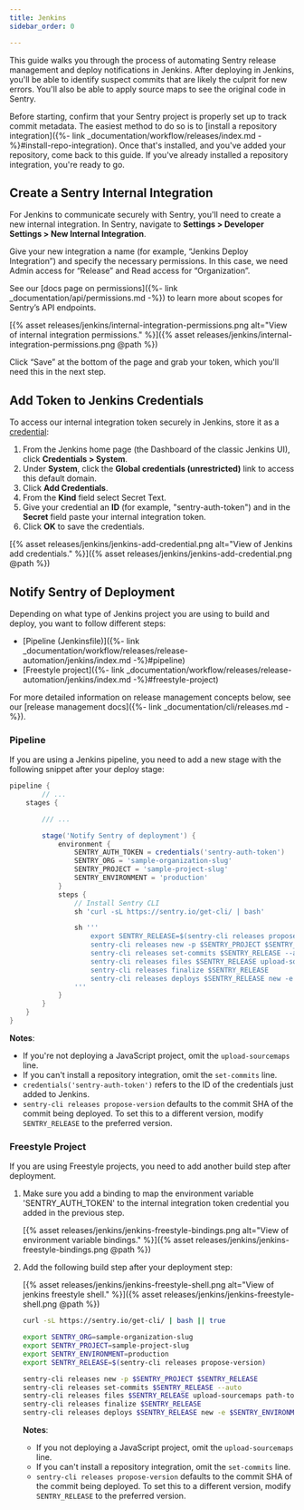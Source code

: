```yaml
---
title: Jenkins
sidebar_order: 0

---
```


This guide walks you through the process of automating Sentry release management and deploy notifications in Jenkins. After deploying in Jenkins, you'll be able to identify suspect commits that are likely the culprit for new errors. You'll also be able to apply source maps to see the original code in Sentry.

Before starting, confirm that your Sentry project is properly set up to track commit metadata. The easiest method to do so is to [install a repository integration]({%- link _documentation/workflow/releases/index.md -%}#install-repo-integration). Once that's installed, and you've added your repository, come back to this guide. If you've already installed a repository integration, you're ready to go.

## Create a Sentry Internal Integration

For Jenkins to communicate securely with Sentry, you'll need to create a new internal integration. In Sentry, navigate to **Settings > Developer Settings > New Internal Integration**.

Give your new integration a name (for example, “Jenkins Deploy Integration”) and specify the necessary permissions. In this case, we need Admin access for “Release” and Read access for “Organization”.

See our [docs page on permissions]({%- link _documentation/api/permissions.md -%}) to learn more about scopes for Sentry’s API endpoints.

[{% asset releases/jenkins/internal-integration-permissions.png alt="View of internal integration permissions." %}]({% asset releases/jenkins/internal-integration-permissions.png @path %})

Click “Save” at the bottom of the page and grab your token, which you'll need this in the next step.

## Add Token to Jenkins Credentials

To access our internal integration token securely in Jenkins, store it as a [credential](https://www.jenkins.io/doc/book/using/using-credentials/):

1. From the Jenkins home page (the Dashboard of the classic Jenkins UI), click **Credentials > System**.
2. Under **System**, click the **Global credentials (unrestricted)** link to access this default domain.
3. Click **Add Credentials**.
4. From the **Kind** field select Secret Text.
5. Give your credential an **ID** (for example, "sentry-auth-token") and in the **Secret** field paste your internal integration token.
6. Click **OK** to save the credentials.

[{% asset releases/jenkins/jenkins-add-credential.png alt="View of Jenkins add credentials." %}]({% asset releases/jenkins/jenkins-add-credential.png @path %})


## Notify Sentry of Deployment

Depending on what type of Jenkins project you are using to build and deploy, you want to follow different steps:

- [Pipeline (Jenkinsfile)]({%- link _documentation/workflow/releases/release-automation/jenkins/index.md -%}#pipeline)
- [Freestyle project]({%- link _documentation/workflow/releases/release-automation/jenkins/index.md -%}#freestyle-project)

For more detailed information on release management concepts below, see our [release management docs]({%- link _documentation/cli/releases.md -%}).

### Pipeline

If you are using a Jenkins pipeline, you need to add a new stage with the following snippet after your deploy stage:

```groovy
pipeline {
		// ...
    stages {

        /// ...

        stage('Notify Sentry of deployment') {
            environment {
                SENTRY_AUTH_TOKEN = credentials('sentry-auth-token')
                SENTRY_ORG = 'sample-organization-slug'
                SENTRY_PROJECT = 'sample-project-slug'
                SENTRY_ENVIRONMENT = 'production'
            } 
            steps {
                // Install Sentry CLI
                sh 'curl -sL https://sentry.io/get-cli/ | bash'

                sh '''
                    export SENTRY_RELEASE=$(sentry-cli releases propose-version)
                    sentry-cli releases new -p $SENTRY_PROJECT $SENTRY_RELEASE
                    sentry-cli releases set-commits $SENTRY_RELEASE --auto
                    sentry-cli releases files $SENTRY_RELEASE upload-sourcemaps path-to-sourcemaps-if-applicable
                    sentry-cli releases finalize $SENTRY_RELEASE
                    sentry-cli releases deploys $SENTRY_RELEASE new -e $SENTRY_ENVIRONMENT
                '''
            }
        }
    }
}
```

**Notes**: 

- If you're not deploying a JavaScript project, omit the `upload-sourcemaps` line.
- If you can't install a repository integration, omit the `set-commits` line.
- `credentials('sentry-auth-token')` refers to the ID of the credentials just added to Jenkins.
- `sentry-cli releases propose-version` defaults to the commit SHA of the commit being deployed. To set this to a different version, modify `SENTRY_RELEASE` to the preferred version.

### Freestyle Project

If you are using Freestyle projects, you need to add another build step after deployment.

1. Make sure you add a binding to map the environment variable 'SENTRY_AUTH_TOKEN' to the internal integration token credential you added in the previous step.

    [{% asset releases/jenkins/jenkins-freestyle-bindings.png alt="View of environment variable bindings." %}]({% asset releases/jenkins/jenkins-freestyle-bindings.png @path %})


2. Add the following build step after your deployment step:

    [{% asset releases/jenkins/jenkins-freestyle-shell.png alt="View of jenkins freestyle shell." %}]({% asset releases/jenkins/jenkins-freestyle-shell.png @path %})

    ```bash
    curl -sL https://sentry.io/get-cli/ | bash || true

    export SENTRY_ORG=sample-organization-slug
    export SENTRY_PROJECT=sample-project-slug
    export SENTRY_ENVIRONMENT=production
    export SENTRY_RELEASE=$(sentry-cli releases propose-version)

    sentry-cli releases new -p $SENTRY_PROJECT $SENTRY_RELEASE
    sentry-cli releases set-commits $SENTRY_RELEASE --auto
    sentry-cli releases files $SENTRY_RELEASE upload-sourcemaps path-to-sourcemaps-if-applicable
    sentry-cli releases finalize $SENTRY_RELEASE
    sentry-cli releases deploys $SENTRY_RELEASE new -e $SENTRY_ENVIRONMENT
    ```

    **Notes**: 

    - If you not deploying a JavaScript project, omit the `upload-sourcemaps` line.
    - If you can't install a repository integration, omit the `set-commits` line.
    - `sentry-cli releases propose-version` defaults to the commit SHA of the commit being deployed. To set this to a different version, modify `SENTRY_RELEASE` to the preferred version.